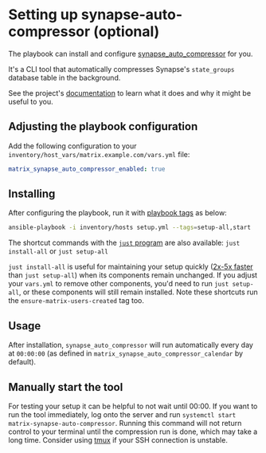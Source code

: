 <!--
SPDX-FileCopyrightText: 2024 MDAD Team and contributors

SPDX-License-Identifier: AGPL-3.0-or-later
-->

# Setting up synapse-auto-compressor (optional)

The playbook can install and configure [synapse_auto_compressor](https://github.com/matrix-org/rust-synapse-compress-state/#automated-tool-synapse_auto_compressor) for you.

It's a CLI tool that automatically compresses Synapse's `state_groups` database table in the background.

See the project's [documentation](https://github.com/matrix-org/rust-synapse-compress-state/#automated-tool-synapse_auto_compressor) to learn what it does and why it might be useful to you.

## Adjusting the playbook configuration

Add the following configuration to your `inventory/host_vars/matrix.example.com/vars.yml` file:

```yaml
matrix_synapse_auto_compressor_enabled: true
```

## Installing

After configuring the playbook, run it with [playbook tags](playbook-tags.md) as below:

<!-- NOTE: let this conservative command run (instead of install-all) to make it clear that failure of the command means something is clearly broken. -->
```sh
ansible-playbook -i inventory/hosts setup.yml --tags=setup-all,start
```

The shortcut commands with the [`just` program](just.md) are also available: `just install-all` or `just setup-all`

`just install-all` is useful for maintaining your setup quickly ([2x-5x faster](../CHANGELOG.md#2x-5x-performance-improvements-in-playbook-runtime) than `just setup-all`) when its components remain unchanged. If you adjust your `vars.yml` to remove other components, you'd need to run `just setup-all`, or these components will still remain installed. Note these shortcuts run the `ensure-matrix-users-created` tag too.

## Usage

After installation, `synapse_auto_compressor` will run automatically every day at `00:00:00` (as defined in `matrix_synapse_auto_compressor_calendar` by default).

## Manually start the tool

For testing your setup it can be helpful to not wait until 00:00. If you want to run the tool immediately, log onto the server and run `systemctl start matrix-synapse-auto-compressor`. Running this command will not return control to your terminal until the compression run is done, which may take a long time. Consider using [tmux](https://en.wikipedia.org/wiki/Tmux) if your SSH connection is unstable.
